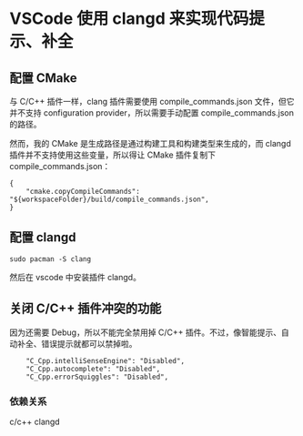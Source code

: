 # VSCode 使用 clangd 来实现代码提示、补全

## 配置 CMake

与 C/C++ 插件一样，clang 插件需要使用 compile_commands.json 文件，但它并不支持 configuration provider，所以需要手动配置 compile_commands.json 的路径。

然而，我的 CMake 是生成路径是通过构建工具和构建类型来生成的，而 clangd 插件并不支持使用这些变量，所以得让 CMake 插件复制下 compile_commands.json：

```
{
    "cmake.copyCompileCommands": "${workspaceFolder}/build/compile_commands.json",
}
```

## 配置 clangd

```shell
sudo pacman -S clang
```

然后在 vscode 中安装插件 clangd。

## 关闭 C/C++ 插件冲突的功能

因为还需要 Debug，所以不能完全禁用掉 C/C++ 插件。不过，像智能提示、自动补全、错误提示就都可以禁掉啦。

```
    "C_Cpp.intelliSenseEngine": "Disabled",
    "C_Cpp.autocomplete": "Disabled",
    "C_Cpp.errorSquiggles": "Disabled",
```

### 依赖关系
c/c++
clangd
